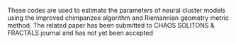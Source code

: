These codes are used to estimate the parameters of neural cluster models using the improved chimpanzee algorithm and Riemannian geometry metric method.
The related paper has been submitted to CHAOS SOLITONS & FRACTALS journal and has not yet been accepted

